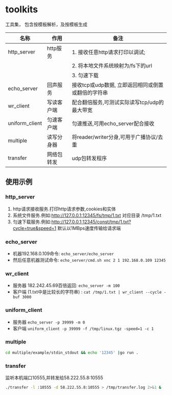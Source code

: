 # toolkits

工具集， 包含按模板解析，及按模板生成

| 名称           | 作用       | 备注                                               |
| -------------- | ---------- | -------------------------------------------------- |
| http_server    | http服务   | 1. 接收任意http请求打印以调试;                     |
|                |            | 2. 将本地文件系统映射为/fs下的url                  |
|                |            | 3. 匀速下载                                        |
| echo_server    | 回声服务   | 接收tcp或udp数据, 立即返回相同或倒置或翻倍的字符串 |
| wr_client      | 写读客户端 | 配合翻倍服务,可测试实际读写tcp/udp的最大带宽       |
| uniform_client | 匀速客户端 | 匀速推送,可用echo_server配合接收                   |
| multiple       | 读写分身器 | 将reader/writer分身,可用于广播协议/去重            |
| transfer       | 网络包转发 | udp包转发程序                                      |

## 使用示例

### http_server

1. http请求接收服务.打印http请求参数,cookies和实体
2. 系统文件服务.例如:http://127.0.0.1:12345/fs/tmp/1.txt 对应目录 /tmp/1.txt
3. 匀速下载服务.例如:http://127.0.0.1:12345/const/tmp/1.txt?cycle=true&speed=1 默认以1MBps速度传输给请求端

### echo_server

- 机器192.168.0.109命令:  ```echo_server/echo_server```
- 然后任意机器测试命令:   ```echo_server/cmd.sh xnc 2 1 192.168.0.109 12345```

### wr_client

- 服务器 182.242.45.69百倍返回: ```echo_server -m 100```
- 客户端 (1.txt中是比较长的字符串) : ```cat /tmp/1.txt | wr_client --cycle -buf 3000```

### uniform_client

- 服务器 ```echo_server -p 39999 -m 0```
- 客户端 ```uniform_client -p 39999 -f /tmp/linux.tgz -speed=1 -c 1```

### multiple

```bash
cd multiple/example/stdin_stdout && echo '12345' |go run .
```

### transfer

监听本机端口10555,并转发给58.222.55.8:10555

```bash
./transfer -l :10555 -d 58.222.55.8:10555 > /tmp/transfer.log 2>&1 &
```
